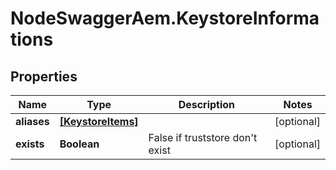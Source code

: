 # NodeSwaggerAem.KeystoreInformations

## Properties
Name | Type | Description | Notes
------------ | ------------- | ------------- | -------------
**aliases** | [**[KeystoreItems]**](KeystoreItems.md) |  | [optional] 
**exists** | **Boolean** | False if truststore don&#39;t exist | [optional] 


